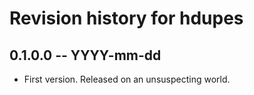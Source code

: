 # Revision history for hdupes

## 0.1.0.0 -- YYYY-mm-dd

* First version. Released on an unsuspecting world.
